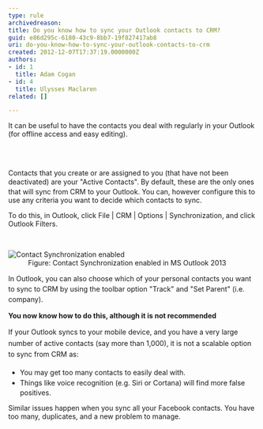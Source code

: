 ```yaml
---
type: rule
archivedreason: 
title: Do you know how to sync your Outlook contacts to CRM?
guid: e86d295c-6180-43c9-8bb7-19f827417ab8
uri: do-you-know-how-to-sync-your-outlook-contacts-to-crm
created: 2012-12-07T17:37:19.0000000Z
authors:
- id: 1
  title: Adam Cogan
- id: 4
  title: Ulysses Maclaren
related: []

---
```



<p>
          It can be useful to have the contacts you deal with regularly in your O​​utlook (for
          offline access and easy editing).
        </p>
<br><excerpt class='endintro'></excerpt><br>
<p>Contacts that you create or are assigned&#160;to you (that have not been deactivated)&#160;are your &quot;Active Contacts&quot;. 
   <span style="line-height&#58;20.799999237060547px;">By default, t</span>hese are the only ones that will sync from CRM to your Outlook. You can, however configure this to use any criteria you want to decide which contacts to sync.​</p><p> To do this, in Outlook, click File |&#160;CRM | Option​s | Synchronization, and click Outlook Filters. </p><p>​<br></p><dl class="image"><dt> 
      <img src="/PublishingImages/ContactSynchronizationEnabled.jpg" alt="Contact Synchronization enabled" />
   </dt><dd>Figure&#58; Contact Synchronization enabled in&#160;MS&#160;Outlook 2013</dd></dl><p><span style="line-height&#58;20.799999237060547px;">In Outlook, you can also&#160;choose which of your personal contacts you want to sync to CRM by using the toolbar option &quot;Track&quot; and &quot;Set Parent&quot; (i.e. company).​</span><span style="line-height&#58;20.799999237060547px;">​</span><br></p><p>
   <strong>You now know how to do this, although it is not recommended</strong></p><p>
   <span style="line-height&#58;1.6;">I</span><span style="line-height&#58;1.6;">f your Outlook syn</span><span style="line-height&#58;1.6;">cs to your mobile device, and you have a very large num</span><span style="line-height&#58;1.6;">ber of active contacts&#160;(say&#160;more than 1,000),&#160;it is not a&#160;scalable option to&#160;sync from&#160;CRM as&#58;&#160;</span></p><ul><li>
      <span style="line-height&#58;1.6;">​</span><span style="line-height&#58;1.6;">You may get too many contacts t​o easily deal with.&#160;</span><br></li><li>
      <span style="line-height&#58;20.799999237060547px;">Things like voice recognition (e.g. Siri or Cortana) will find more false positives.</span></li></ul><p>Similar issues happen when you sync all your Facebook contacts. You have too many, duplicates, and a new problem to manage.</p><p><br></p>


